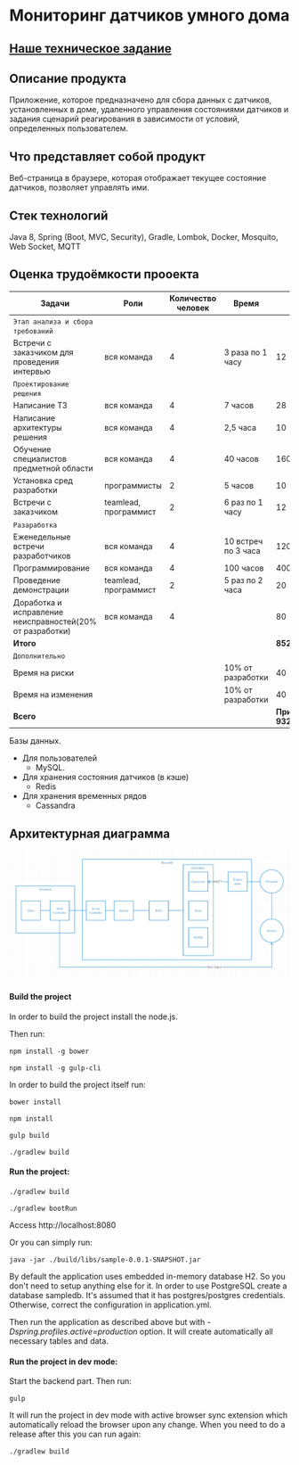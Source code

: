 # Мониторинг датчиков умного дома

## [Наше техническое задание](https://docs.google.com/document/d/1jECODOGwiMZTNoaF317uyLEgo2tcucP1GZAu7PmXeyc/edit?ts=5ba61bf8#)

## Описание продукта

Приложение, которое предназначено для сбора данных с датчиков, установленных в доме, удаленного управления состояниями датчиков и задания сценарий реагирования в зависимости от условий, определенных пользователем. 

## Что представляет собой продукт

Веб-страница в браузере, которая отображает текущее состояние датчиков, позволяет управлять ими.

## Стек технологий


 Java 8, Spring (Boot, MVC, Security), Gradle, Lombok, Docker, Mosquito, Web Socket, MQTT

## Оценка трудоёмкости прооекта

 Задачи | Роли | Количество человек | Время | Всего  
 --- | --- | --- | --- | ---
 `Этап анализа и сбора требований` | | | |
 Встречи с заказчиком для проведения интервью | вся команда | 4 | 3 раза по 1 часу | 12
 `Проектирование рещения` | | | |
 Написание ТЗ | вся команда | 4 | 7 часов | 28
 Написание архитектуры решения | вся команда | 4 | 2,5 часа | 10
 Обучение специалистов предметной области | вся команда | 4 | 40 часов |160 
 Установка сред разработки | программисты | 2 | 5 часов | 10
 Встречи с заказчиком | teamlead, программист | 2 | 6 раз по 1 часу | 12
 `Разаработка` | | | |
 Еженедельные встречи разработчиков | вся команда | 4 | 10 встреч по 3 часа | 120
 Программирование | вся команда | 4 | 100 часов | 400
 Проведение демонстрации | teamlead, программист | 2 | 5 раз по 2 часа | 20
 Доработка и исправление неисправностей(20% от разработки) | вся команда | 4 | | 80
 **Итого** | | | | **852**
 `Дополнительно` | | | |
 Время на риски | | | 10% от разработки | 40
 Время на изменения | | | 10% от разработки | 40
 **Всего** | | | | **Приблизительно 932 часа**

  
 Базы данных.
 - Для пользователей
   - MySQL.
 - Для хранения состояния датчиков (в кэше)
   - Redis
 - Для хранения временных рядов
   - Cassandra 


## Архитектурная диаграмма

![Screenshot](https://github.com/YauheniReyantovich/SmartHouse/blob/master/src/main/resources/img/diagramm.png)


#### Build the project

In order to build the project install the node.js.

Then run:

```
npm install -g bower
```
```
npm install -g gulp-cli
```

In order to build the project itself run:

```
bower install
```
```
npm install
```
```
gulp build
```
```
./gradlew build
```

#### Run the project:

```
./gradlew build
```
```
./gradlew bootRun
```

Access http://localhost:8080

Or you can simply run:

```
java -jar ./build/libs/sample-0.0.1-SNAPSHOT.jar
```

By default the application uses embedded in-memory database H2. So you don't need to setup anything else for it.
In order to use PostgreSQL create a database sampledb.
It's assumed that it has postgres/postgres credentials. Otherwise, correct the configuration in application.yml.

Then run the application as described above but with _-Dspring.profiles.active=production_ option. It will create automatically all necessary tables and data.
 
#### Run the project in dev mode:

Start the backend part. Then run:
 
```
gulp
```

It will run the project in dev mode with active browser sync extension which automatically reload the browser upon any change. 
When you need to do a release after this you can run again:

```
./gradlew build
```

